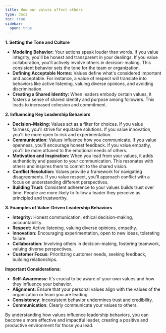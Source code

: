 ```yaml
---
title: How our values affect others
type: docs
toc: true
sidebar:
  open: true
---
```



**1. Setting the Tone and Culture**

*   **Modeling Behavior:** Your actions speak louder than words. If you value integrity, you'll be honest and transparent in your dealings. If you value collaboration, you'll actively involve others in decision-making. This consistent behavior sets the tone for the team or organization.
*   **Defining Acceptable Norms:** Values define what's considered important and acceptable. For instance, a value of respect will translate into behaviors like active listening, valuing diverse opinions, and avoiding discrimination.
*   **Creating a Shared Identity:** When leaders embody certain values, it fosters a sense of shared identity and purpose among followers. This leads to increased cohesion and commitment.

**2. Influencing Key Leadership Behaviors**

*   **Decision-Making:** Values act as a filter for choices. If you value fairness, you'll strive for equitable solutions. If you value innovation, you'll be more open to risk and experimentation.
*   **Communication:** Values influence how you communicate. If you value openness, you'll encourage honest feedback. If you value empathy, you'll be more attuned to the emotional needs of others.
*   **Motivation and Inspiration:** When you lead from your values, it adds authenticity and passion to your communication. This resonates with others and inspires them to commit to the shared vision.
*   **Conflict Resolution:** Values provide a framework for navigating disagreements. If you value respect, you'll approach conflict with a focus on understanding different perspectives.
*   **Building Trust:** Consistent adherence to your values builds trust over time. People are more likely to follow a leader they perceive as principled and trustworthy.

**3. Examples of Value-Driven Leadership Behaviors**

*   **Integrity:** Honest communication, ethical decision-making, accountability.
*   **Respect:** Active listening, valuing diverse opinions, empathy.
*   **Innovation:** Encouraging experimentation, open to new ideas, tolerating failure.
*   **Collaboration:** Involving others in decision-making, fostering teamwork, valuing diverse perspectives.
*   **Customer Focus:** Prioritizing customer needs, seeking feedback, building relationships.

**Important Considerations:**

*   **Self-Awareness:** It's crucial to be aware of your own values and how they influence your behavior.
*   **Alignment:** Ensure that your personal values align with the values of the organization or team you are leading.
*   **Consistency:** Inconsistent behavior undermines trust and credibility.
*   **Communication:** Clearly communicate your values to others.

By understanding how values influence leadership behaviors, you can become a more effective and impactful leader, creating a positive and productive environment for those you lead.

